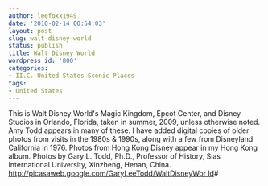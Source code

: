 ```yaml
---
author: leefoxx1949
date: '2010-02-14 00:54:03'
layout: post
slug: walt-disney-world
status: publish
title: Walt Disney World
wordpress_id: '800'
categories:
- II.C. United States Scenic Places
tags:
- United States
---
```


This is Walt Disney World's Magic Kingdom, Epcot Center, and Disney Studios in
Orlando, Florida, taken in summer, 2009, unless otherwise noted. Amy Todd
appears in many of these. I have added digital copies of older photos from
visits in the 1980s & 1990s, along with a few from Disneyland California in
1976. Photos from Hong Kong Disney appear in my Hong Kong album. Photos by
Gary L. Todd, Ph.D., Professor of History, Sias International University,
Xinzheng, Henan, China. [http://picasaweb.google.com/GaryLeeTodd/WaltDisneyWor
ld](http://picasaweb.google.com/GaryLeeTodd/WaltDisneyWorld)#

